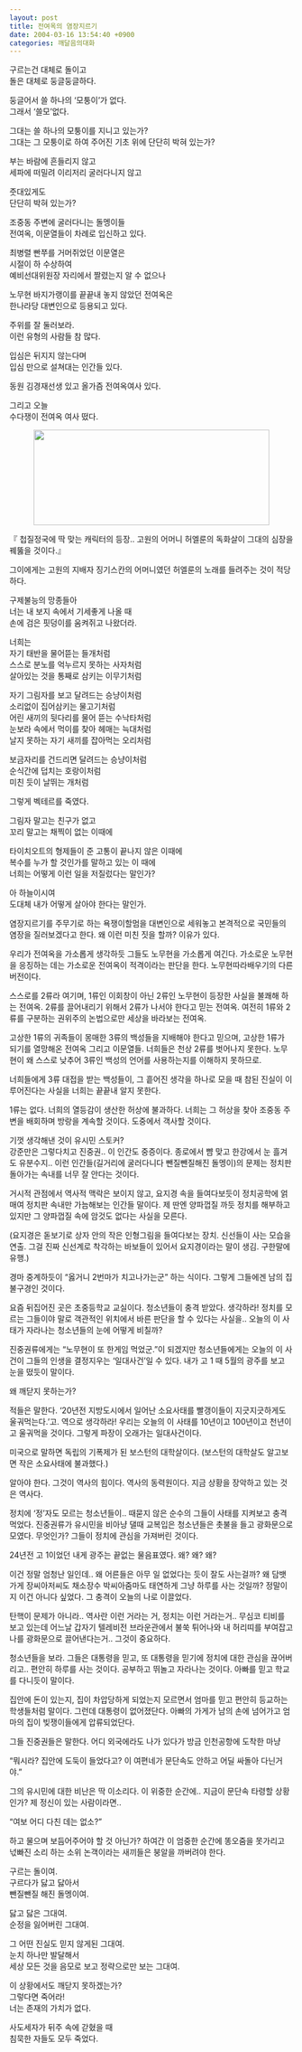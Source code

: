 ```yaml
---
layout: post
title: 전여옥의 염장지르기
date: 2004-03-16 13:54:40 +0900
categories: 깨달음의대화
---
```

구르는건 대체로 돌이고   
돌은 대체로 둥글둥글하다.

둥글어서 쓸 하나의 ‘모퉁이’가 없다.  
그래서 ‘쓸모’없다.

그대는 쓸 하나의 모퉁이를 지니고 있는가?   
그대는 그 모퉁이로 하여 주어진 기초 위에 단단히 박혀 있는가?

부는 바람에 흔들리지 않고  
세파에 떠밀려 이리저리 굴러다니지 않고

줏대있게도  
단단히 박혀 있는가?

조중동 주변에 굴러다니는 돌멩이들   
전여옥, 이문열들이 차례로 입신하고 있다. 

최병렬 빤쭈를 거머쥐었던 이문열은   
시절이 하 수상하여   
예비선대위원장 자리에서 짤렸는지 알 수 없으나

노무현 바지가랭이를 끝끝내 놓지 않았던 전여옥은  
한나라당 대변인으로 등용되고 있다. 

주위를 잘 둘러보라.   
이런 유형의 사람들 참 많다.

입심은 뒤지지 않는다며   
입심 만으로 설쳐대는 인간들 있다.

동원 김경재선생 있고 올가즘 전여옥여사 있다. 

그리고 오늘   
수다쟁이 전여옥 여사 떴다.

<p align="center">
  <img src="http://drkimz.com/technote/board/KDR/upimg/1079405193.jpg" width="418" height="169" border="0" />
</p>

<p align="left">
  『 첩질정국에 딱 맞는 캐릭터의 등장.. 고원의 어머니 허엘룬의 독화살이 그대의 심장을 꿰뚫을 것이다.』
</p>

그이에게는 고원의 지배자 징기스칸의 어머니였던 허엘룬의 노래를 들려주는 것이 적당하다.

구제불능의 망종들아  
너는 내 보지 속에서 기세좋게 나올 때  
손에 검은 핏덩이를 움켜쥐고 나왔더라.

너희는   
자기 태반을 물어뜯는 들개처럼  
스스로 분노를 억누르지 못하는 사자처럼  
살아있는 것을 통째로 삼키는 이무기처럼

자기 그림자를 보고 달려드는 승냥이처럼  
소리없이 집어삼키는 물고기처럼  
어린 새끼의 뒷다리를 물어 뜯는 수낙타처럼  
눈보라 속에서 먹이를 찾아 헤매는 늑대처럼  
날지 못하는 자기 새끼를 잡아먹는 오리처럼

보금자리를 건드리면 달려드는 승냥이처럼  
순식간에 덥치는 호랑이처럼  
미친 듯이 날뛰는 개처럼

그렇게 벡테르를 죽였다. 

그림자 말고는 친구가 없고  
꼬리 말고는 채찍이 없는 이때에

타이치오트의 형제들이 준 고통이 끝나지 않은 이때에  
복수를 누가 할 것인가를 말하고 있는 이 때에  
너희는 어떻게 이런 일을 저질렀다는 말인가?

아 하늘이시여  
도대체 내가 어떻게 살아야 한다는 말인가.

염장지르기를 주무기로 하는 욕쟁이할멈을 대변인으로 세워놓고 본격적으로 국민들의 염장을 질러보겠다고 한다. 왜 이런 미친 짓을 할까? 이유가 있다. 

우리가 전여옥을 가소롭게 생각하듯 그들도 노무현을 가소롭게 여긴다. 가소로운 노무현을 응징하는 데는 가소로운 전여옥이 적격이라는 판단을 한다. 노무현따라배우기의 다른 버전이다. 

스스로를 2류라 여기며, 1류인 이회창이 아닌 2류인 노무현이 등장한 사실을 불쾌해 하는 전여옥. 2류를 끌어내리기 위해서 2류가 나서야 한다고 믿는 전여옥. 여전히 1류와 2류를 구분하는 권위주의 논법으로만 세상을 바라보는 전여옥.

고상한 1류의 귀족들이 몽매한 3류의 백성들을 지배해야 한다고 믿으며, 고상한 1류가 되기를 열망해온 전여옥 그리고 이문열들. 너희들은 천상 2류를 벗어나지 못한다. 노무현이 왜 스스로 낮추어 3류인 백성의 언어를 사용하는지를 이해하지 못하므로.

너희들에게 3류 대접을 받는 백성들이, 그 흩어진 생각을 하나로 모을 때 참된 진실이 이루어진다는 사실을 너희는 끝끝내 알지 못한다. 

1류는 없다. 너희의 열등감이 생산한 허상에 불과하다. 너희는 그 허상을 찾아 조중동 주변을 배회하며 방랑을 계속할 것이다. 도중에서 객사할 것이다. 

기껏 생각해낸 것이 유시민 스토커?  
강준만은 그렇다치고 진중권.. 이 인간도 중증이다. 종로에서 뺨 맞고 한강에서 눈 흘겨도 유분수지.. 이런 인간들(길거리에 굴러다니다 뺀질뺀질해진 돌멩이)의 문제는 정치판 돌아가는 속내를 너무 잘 안다는 것이다. 

거시적 관점에서 역사적 맥락은 보이지 않고, 요지경 속을 들여다보듯이 정치공학에 얽매여 정치판 속내만 가늠해보는 인간들 말이다. 제 딴엔 양파껍질 까듯 정치를 해부하고 있지만 그 양파껍질 속에 암것도 없다는 사실을 모른다. 

(요지경은 돋보기로 상자 안의 작은 인형그림을 들여다보는 장치. 신선들이 사는 모습을 연출. 그걸 진짜 신선계로 착각하는 바보들이 있어서 요지경이라는 말이 생김. 구한말에 유행.)

경마 중계하듯이 “옳거니 2번마가 치고나가는군” 하는 식이다. 그렇게 그들에겐 남의 집 불구경인 것이다. 

요즘 뒤집어진 곳은 초중등학교 교실이다. 청소년들이 충격 받았다. 생각하라! 정치를 모르는 그들이야 말로 객관적인 위치에서 바른 판단을 할 수 있다는 사실을.. 오늘의 이 사태가 자라나는 청소년들의 눈에 어떻게 비칠까?

진중권류에게는 “노무현이 또 한게임 먹었군.”이 되겠지만 청소년들에게는 오늘의 이 사건이 그들의 인생을 결정지우는 ‘일대사건’일 수 있다. 내가 고 1 때 5월의 광주를 보고 눈을 떴듯이 말이다. 

왜 깨닫지 못하는가? 

적들은 말한다. ‘20년전 지방도시에서 일어난 소요사태를 빨갱이들이 지긋지긋하게도 울궈먹는다.’고. 역으로 생각하라! 우리는 오늘의 이 사태를 10년이고 100년이고 천년이고 울궈먹을 것이다. 그렇게 파장이 오래가는 일대사건이다. 

미국으로 말하면 독립의 기폭제가 된 보스턴의 대학살이다. (보스턴의 대학살도 알고보면 작은 소요사태에 불과했다.)

알아야 한다. 그것이 역사의 힘이다. 역사의 동력원이다. 지금 상황을 장악하고 있는 것은 역사다. 

정치에 ‘정’자도 모르는 청소년들이.. 때묻지 않은 순수의 그들이 사태를 지켜보고 충격 먹었다. 진중권류가 유시민을 비아냥 댈때 교복입은 청소년들은 촛불을 들고 광화문으로 모였다. 무엇인가? 그들이 정치에 관심을 가져버린 것이다. 

24년전 고 1이었던 내게 광주는 끝없는 물음표였다. 왜? 왜? 왜?

이건 정말 엄청난 일인데.. 왜 어른들은 아무 일 없었다는 듯이 잘도 사는걸까? 왜 담뱃가게 장씨아저씨도 채소장수 박씨아줌마도 태연하게 그냥 하루를 사는 것일까? 정말이지 이건 아니다 싶었다. 그 충격이 오늘의 나로 이끌었다. 

탄핵이 문제가 아니라.. 역사란 이런 거라는 거, 정치는 이런 거라는거.. 무심코 티비를 보고 있는데 어느날 갑자기 텔레비전 브라운관에서 불쑥 튀어나와 내 허리띠를 부여잡고 나를 광화문으로 끌어낸다는거.. 그것이 중요하다. 

청소년들을 보라. 그들은 대통령을 믿고, 또 대통령을 믿기에 정치에 대한 관심을 끊어버리고.. 편안히 하루를 사는 것이다. 공부하고 뛰놀고 자라나는 것이다. 아빠를 믿고 학교를 다니듯이 말이다. 

집안에 돈이 있는지, 집이 차압당하게 되었는지 모르면서 엄마를 믿고 편안히 등교하는 학생들처럼 말이다. 그런데 대통령이 없어졌단다. 아빠의 가게가 남의 손에 넘어가고 엄마의 집이 빚쟁이들에게 압류되었단다. 

그들 진중권들은 말한다. 어디 외국에라도 나가 있다가 방금 인천공항에 도착한 마냥 

“뭐시라? 집안에 도둑이 들었다고? 이 여편네가 문단속도 안하고 어딜 싸돌아 다닌거야.”

그의 유시민에 대한 비난은 딱 이소리다. 이 위중한 순간에.. 지금이 문단속 타령할 상황인가? 제 정신이 있는 사람이라면.. 

“여보 어디 다친 데는 없소?” 

하고 물으며 보듬어주어야 할 것 아닌가? 하여간 이 엄중한 순간에 똥오줌을 못가리고 넋빠진 소리 하는 소위 논객이라는 새끼들은 붕알을 까버려야 한다. 

구르는 돌이여.  
구르다가 닳고 닳아서   
뺀질뺀질 해진 돌멩이여. 

닳고 닳은 그대여.   
순정을 잃어버린 그대여. 

그 어떤 진실도 믿지 않게된 그대여.   
눈치 하나만 발달해서   
세상 모든 것을 음모로 보고 정략으로만 보는 그대여. 

이 상황에서도 깨닫지 못하겠는가?   
그렇다면 죽어라!   
너는 존재의 가치가 없다. 

사도세자가 뒤주 속에 갇혔을 때  
침묵한 자들도 모두 죽었다.